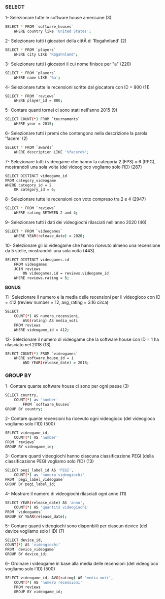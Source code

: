 

### SELECT

1- Selezionare tutte le software house americane (3)

```sh
SELECT * FROM `software_houses`
    WHERE country like 'United States';
```

2- Selezionare tutti i giocatori della cittÃ di 'Rogahnland' (2)

```sh
SELECT * FROM `players`
    WHERE city LIKE 'Rogahnland';
```

3- Selezionare tutti i giocatori il cui nome finisce per "a" (220)

```sh
SELECT * FROM `players`
    WHERE name LIKE '%a';
```

4- Selezionare tutte le recensioni scritte dal giocatore con ID = 800 (11)

```sh
SELECT * FROM `reviews`
    WHERE player_id = 800;
```

5- Contare quanti tornei ci sono stati nell'anno 2015 (9)

```sh
SELECT COUNT(*) FROM `tournaments`
    WHERE year = 2015;
```

6- Selezionare tutti i premi che contengono nella descrizione la parola 'facere' (2)

```sh
SELECT * FROM `awards`
    WHERE description LIKE '%facere%';
```

7- Selezionare tutti i videogame che hanno la categoria 2 (FPS) o 6 (RPG), mostrandoli una sola volta (del videogioco vogliamo solo l'ID) (287)

```sh
SELECT DISTINCT videogame_id
FROM category_videogame
WHERE category_id = 2
    OR category_id = 6;
```

8- Selezionare tutte le recensioni con voto compreso tra 2 e 4 (2947)

```sh
SELECT * FROM `reviews`
	WHERE rating BETWEEN 2 and 4;
```

9- Selezionare tutti i dati dei videogiochi rilasciati nell'anno 2020 (46)

```sh
SELECT * FROM `videogames`
    WHERE YEAR(release_date) = 2020;
```

10- Selezionare gli id videogame che hanno ricevuto almeno una recensione da 5 stelle, mostrandoli una sola volta (443)

```sh
SELECT DISTINCT videogames.id
    FROM videogames
    JOIN reviews
        ON videogames.id = reviews.videogame_id
    WHERE reviews.rating = 5;
```

**BONUS**

11- Selezionare il numero e la media delle recensioni per il videogioco con ID = 412 (review number = 12, avg_rating = 3.16 circa)

```sh
SELECT
    COUNT(*) AS numero_recensioni,
        AVG(rating) AS media_voti
	FROM reviews
	WHERE videogame_id = 412;
```

12- Selezionare il numero di videogame che la software house con ID = 1 ha rilasciato nel 2018 (13)

```sh
SELECT COUNT(*) FROM `videogames`
	WHERE software_house_id = 1
		AND YEAR(release_date) = 2018;
```

### GROUP BY

1- Contare quante software house ci sono per ogni paese (3)

```sh
SELECT country,
    COUNT(*) as 'number'
	    FROM `software_houses`
GROUP BY country;
```

2- Contare quante recensioni ha ricevuto ogni videogioco (del videogioco vogliamo solo l'ID) (500)
```sh
SELECT videogame_id,
	COUNT(*) AS 'number'
FROM `reviews`
GROUP BY videogame_id;
```

3- Contare quanti videogiochi hanno ciascuna classificazione PEGI (della classificazione PEGI vogliamo solo l'ID) (13)

```sh
SELECT pegi_label_id AS 'PEGI',
	COUNT(*) as 'numero videogiochi'
FROM `pegi_label_videogame`
GROUP BY pegi_label_id;
```

4- Mostrare il numero di videogiochi rilasciati ogni anno (11)

```sh
SELECT YEAR(release_date) AS 'anno',
    COUNT(*) AS 'quantità videogiochi'
FROM `videogames`
GROUP BY YEAR(release_date);
```

5- Contare quanti videogiochi sono disponbiili per ciascun device (del device vogliamo solo l'ID) (7)
 
```sh
SELECT device_id,
COUNT(*) AS 'videogiochi'
FROM `device_videogame`
GROUP BY device_id;
```

6- Ordinare i videogame in base alla media delle recensioni (del videogioco vogliamo solo l'ID) (500)

```sh
SELECT videogame_id, AVG(rating) AS 'media voti',
    COUNT(*) AS 'numero recensioni'
	FROM reviews
    GROUP BY videogame_id;
```